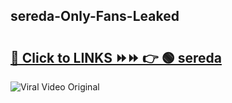 
 ## sereda-Only-Fans-Leaked

# <h2><a href="https://clipsfans.com/sereda&ref=git">🔗 Click to LINKS ⏩⏩ 👉 🟢 sereda </a></h2>

<a href="https://clipsfans.com/sereda&ref=git" rel="nofollow" data-target="animated-image.originalLink"><img src="https://i.ibb.co.com/xMMVF88/686577567.gif" alt="Viral Video Original" style="max-width: 100%; display: inline-block;" data-target="animated-image.originalImage"></a>
